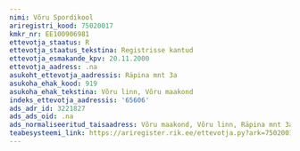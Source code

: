 ```yaml
---
nimi: Võru Spordikool
ariregistri_kood: 75020017
kmkr_nr: EE100906981
ettevotja_staatus: R
ettevotja_staatus_tekstina: Registrisse kantud
ettevotja_esmakande_kpv: 20.11.2000
ettevotja_aadress: .na
asukoht_ettevotja_aadressis: Räpina mnt 3a
asukoha_ehak_kood: 919
asukoha_ehak_tekstina: Võru linn, Võru maakond
indeks_ettevotja_aadressis: '65606'
ads_adr_id: 3221827
ads_ads_oid: .na
ads_normaliseeritud_taisaadress: Võru maakond, Võru linn, Räpina mnt 3a
teabesysteemi_link: https://ariregister.rik.ee/ettevotja.py?ark=75020017&ref=rekvisiidid
---
```

